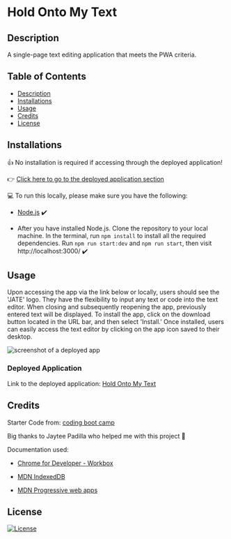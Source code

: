 # Hold Onto My Text

## Description
A single-page text editing application that meets the PWA criteria.

## Table of Contents
- [Description](#description)
- [Installations](#installations)
- [Usage](#usage)
- [Credits](#credits)
- [License](#license)

## Installations

:thumbsup: No installation is required if accessing through the deployed application!

:point_right: [Click here to go to the deployed application section](#deployed-application)

:computer: To run this locally, please make sure you have the following:

- [Node.js](https://nodejs.org/en) :heavy_check_mark:

- After you have installed Node.js. Clone the repository to your local machine. In the terminal, run ```npm install``` to install all the required dependencies. Run ```npm run start:dev``` and ```npm run start```, then visit http://localhost:3000/ :heavy_check_mark:

## Usage

Upon accessing the app via the link below or locally, users should see the 'JATE' logo. They have the flexibility to input any text or code into the text editor. When closing and subsequently reopening the app, previously entered text will be displayed. To install the app, click on the download button located in the URL bar, and then select 'Install.' Once installed, users can easily access the text editor by clicking on the app icon saved to their desktop.

![screenshot of a deployed app](./assets/hold-onto-my-text.gif)

### Deployed Application
Link to the deployed application: [Hold Onto My Text](https://cryptic-plateau-85904-812f717c6dfa.herokuapp.com/)

## Credits

Starter Code from: [coding boot camp](https://github.com/coding-boot-camp/cautious-meme)

Big thanks to Jaytee Padilla who helped me with this project :high_brightness:

Documentation used:
- [Chrome for Developer - Workbox](https://developer.chrome.com/docs/workbox/)

- [MDN IndexedDB](https://developer.mozilla.org/en-US/docs/Web/API/IndexedDB_API)

- [MDN Progressive web apps](https://developer.mozilla.org/en-US/docs/Web/Progressive_web_apps)

## License
[![License](https://img.shields.io/badge/License-MIT-yellow.svg)](https://opensource.org/licenses/MIT)
